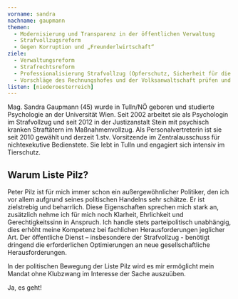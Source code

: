 ```yaml
---
vorname: sandra
nachname: gaupmann
themen:
  - Modernisierung und Transparenz in der öffentlichen Verwaltung
  - Strafvollzugsreform
  - Gegen Korruption und „Freunderlwirtschaft“
ziele:
  - Verwaltungsreform
  - Strafrechtsreform
  - Professionalisierung Strafvollzug (Opferschutz, Sicherheit für die Bevölkerung, Resozialisierung, Umsetzung Maßnahmenvollzug, Installation Jugendgerichtshof, moderne Personalbewirtschaftung)
  - Vorschläge des Rechnungshofes und der Volksanwaltschaft prüfen und umsetzen
listen: [niederoesterreich]
---
```


Mag. Sandra Gaupmann (45) wurde in Tulln/NÖ geboren und studierte Psychologie an der Universität Wien. Seit 2002 arbeitet sie als Psychologin im Strafvollzug und seit 2012 in der Justizanstalt Stein mit psychisch kranken Straftätern im Maßnahmenvollzug. Als Personalvertreterin ist sie seit 2010 gewählt und derzeit 1.stv. Vorsitzende im Zentralausschuss für nichtexekutive Bedienstete. Sie lebt in Tulln und engagiert sich intensiv im Tierschutz.

## Warum Liste Pilz?

Peter Pilz ist für mich immer schon ein außergewöhnlicher Politiker, den ich vor allem aufgrund seines politischen Handelns sehr schätze. Er ist zielstrebig und beharrlich. Diese Eigenschaften sprechen mich stark an, zusätzlich nehme ich für mich noch Klarheit, Ehrlichkeit und Gerechtigkeitssinn in Anspruch. Ich handle stets parteipolitisch unabhängig, dies erhöht meine Kompetenz bei fachlichen Herausforderungen jeglicher Art. Der öffentliche Dienst – insbesondere der Strafvollzug - benötigt dringend die erforderlichen Optimierungen an neue gesellschaftliche Herausforderungen.

In der politischen Bewegung der Liste Pilz wird es mir ermöglicht mein Mandat ohne Klubzwang im Interesse der Sache auszuüben.

Ja, es geht!